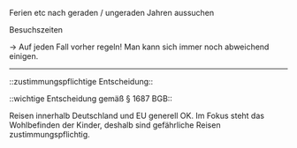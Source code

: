 Ferien etc nach geraden / ungeraden Jahren aussuchen

Besuchszeiten

\-> Auf jeden Fall vorher regeln! Man kann sich immer noch abweichend einigen.

---

::zustimmungspflichtige Entscheidung::

::wichtige Entscheidung gemäß § 1687 BGB::

Reisen innerhalb Deutschland und EU generell OK. Im Fokus steht das Wohlbefinden der Kinder, deshalb sind gefährliche Reisen zustimmungspflichtig.



